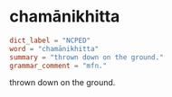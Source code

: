 # chamānikhitta

``` toml
dict_label = "NCPED"
word = "chamānikhitta"
summary = "thrown down on the ground."
grammar_comment = "mfn."
```

thrown down on the ground.

